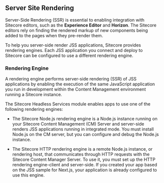 ## Server Site Rendering

Server-Side Rendering (SSR) is essential to enabling integration with Sitecore editors, such as the **Experience Editor** and **Horizon**. The Sitecore editors rely on finding the rendered markup of new components being added to the pages when they pre-render them.

To help you server-side render JSS applications, Sitecore provides rendering engines. Each JSS application you connect and deploy to Sitecore can be configured to use a different rendering engine.

### Rendering Engine

A rendering engine performs server-side rendering (SSR) of JSS applications by enabling the execution of the same JavaScript application you run in development within the Content Management environment running a Sitecore instance.

The Sitecore Headless Services module enables apps to use one of the following rendering engines:

- The Sitecore Node.js rendering engine is a Node.js instance running on your Sitecore Content Management (CM) Server and server-side renders JSS applications running in integrated mode. You must install Node.js on the CM server, but you can configure and debug the Node.js instance.

- The Sitecore HTTP rendering engine is a remote Node.js instance, or rendering host, that communicates through HTTP requests with the Sitecore Content Manager Server. To use it, you must set up the HTTP rendering engine-client and server-side. If you created your app based on the JSS sample for Next.js, your application is already configured to use this engine.